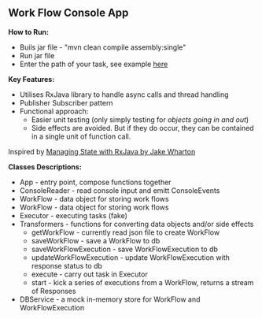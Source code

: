 ## Work Flow Console App

__How to Run:__  
* Buils jar file - "mvn clean compile assembly:single"  
* Run jar file  
* Enter the path of your task, see example [here](https://github.com/werdnakof/WorkFlowApp/blob/master/tasks/task2.json)

__Key Features:__
* Utilises RxJava library to handle async calls and thread handling
* Publisher Subscriber pattern
* Functional approach:
	* Easier unit testing (only simply testing for _objects going in and out_)
	* Side effects are avoided. But if they do occur, they can be contained in a single unit of function call.

Inspired by [Managing State with RxJava by Jake Wharton](https://www.youtube.com/watch?v=0IKHxjkgop4)

__Classes Descriptions:__
* App - entry point, compose functions together
* ConsoleReader - read console input and emitt ConsoleEvents 
* WorkFlow - data object for storing work flows
* WorkFlow - data object for storing work flows
* Executor - executing tasks (fake)
* Transformers - functions for converting data objects and/or side effects
	* getWorkFlow - currently read json file to create WorkFlow
	* saveWorkFlow - save a WorkFlow to db
	* saveWorkFlowExecution - save WorkFlowExecution to db
	* updateWorkFlowExecution - update WorkFlowExecution with response status to db
	* execute - carry out task in Executor
	* start - kick a series of executions from a WorkFlow, returns a stream of Responses
* DBService - a mock in-memory store for WorkFlow and WorkFlowExecution




<!--stackedit_data:
eyJoaXN0b3J5IjpbMTY2NjE5MDYxMCwtMTU4MDM3MDc2OSwxND
M2MzM2NDQzXX0=
-->